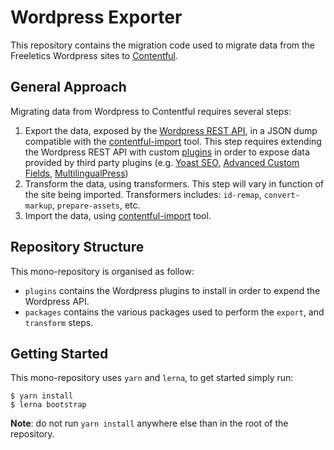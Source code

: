 Wordpress Exporter
==================

This repository contains the migration code used to migrate data from the Freeletics Wordpress sites to [Contentful][].

## General Approach

Migrating data from Wordpress to Contentful requires several steps:

1. Export the data, exposed by the [Wordpress REST API][], in a JSON dump compatible with the [contentful-import][] tool. This step requires extending the Wordpress REST API with custom [plugins](./plugins) in order to expose data provided by third party plugins (e.g. [Yoast SEO][], [Advanced Custom Fields][], [MultilingualPress][])
2. Transform the data, using transformers. This step will vary in function of the site being imported. Transformers includes: `id-remap`, `convert-markup`, `prepare-assets`, etc.
3. Import the data, using [contentful-import][] tool.

## Repository Structure

This mono-repository is organised as follow:

* `plugins` contains the Wordpress plugins to install in order to expend the Wordpress API.
* `packages` contains the various packages used to perform the `export`, and `transform` steps.

## Getting Started

This mono-repository uses `yarn` and `lerna`, to get started simply run:

```
$ yarn install
$ lerna bootstrap
```

**Note**: do not run `yarn install` anywhere else than in the root of the repository.

[Contentful]: https://contentful.com
[Wordpress REST API]: https://developer.wordpress.com/docs/api/
[contentful-import]: https://github.com/contentful/contentful-import
[Yoast SEO]: https://wordpress.org/plugins/wordpress-seo/
[Advanced Custom Fields]: https://wordpress.org/plugins/advanced-custom-fields/
[MultilingualPress]: https://wordpress.org/plugins/multilingual-press/
